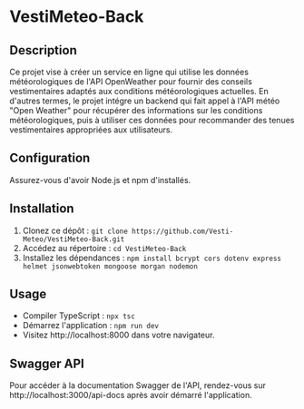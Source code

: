 # VestiMeteo-Back

## Description
Ce projet vise à créer un service en ligne qui utilise les données météorologiques de l'API OpenWeather pour fournir des conseils vestimentaires adaptés aux conditions météorologiques actuelles. En d'autres termes, le projet intégre un backend qui fait appel à l'API météo "Open Weather" pour récupérer des informations sur les conditions météorologiques, puis à utiliser ces données pour recommander des tenues vestimentaires appropriées aux utilisateurs. 

## Configuration
Assurez-vous d'avoir Node.js et npm d'installés.

## Installation
1. Clonez ce dépôt : `git clone https://github.com/Vesti-Meteo/VestiMeteo-Back.git`
2. Accédez au répertoire : `cd VestiMeteo-Back`
3. Installez les dépendances : `npm install bcrypt cors dotenv express helmet jsonwebtoken mongoose morgan nodemon`

## Usage
- Compiler TypeScript : `npx tsc`
- Démarrez l'application : `npm run dev`
- Visitez http://localhost:8000 dans votre navigateur.

## Swagger API
Pour accéder à la documentation Swagger de l'API, rendez-vous sur http://localhost:3000/api-docs après avoir démarré l'application.
